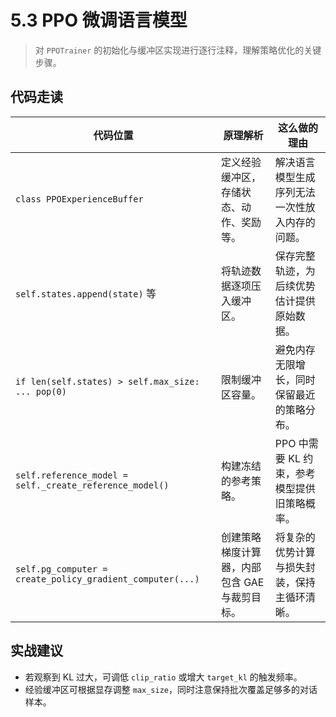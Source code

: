 # 5.3 PPO 微调语言模型

> 对 `PPOTrainer` 的初始化与缓冲区实现进行逐行注释，理解策略优化的关键步骤。

## 代码走读
| 代码位置 | 原理解析 | 这么做的理由 |
| --- | --- | --- |
| `class PPOExperienceBuffer` | 定义经验缓冲区，存储状态、动作、奖励等。 | 解决语言模型生成序列无法一次性放入内存的问题。 |
| `self.states.append(state)` 等 | 将轨迹数据逐项压入缓冲区。 | 保存完整轨迹，为后续优势估计提供原始数据。 |
| `if len(self.states) > self.max_size: ... pop(0)` | 限制缓冲区容量。 | 避免内存无限增长，同时保留最近的策略分布。 |
| `self.reference_model = self._create_reference_model()` | 构建冻结的参考策略。 | PPO 中需要 KL 约束，参考模型提供旧策略概率。 |
| `self.pg_computer = create_policy_gradient_computer(...)` | 创建策略梯度计算器，内部包含 GAE 与裁剪目标。 | 将复杂的优势计算与损失封装，保持主循环清晰。 |

## 实战建议
- 若观察到 KL 过大，可调低 `clip_ratio` 或增大 `target_kl` 的触发频率。
- 经验缓冲区可根据显存调整 `max_size`，同时注意保持批次覆盖足够多的对话样本。 
